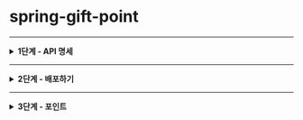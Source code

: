 # spring-gift-point

---
<details>
<summary><strong>1단계 - API 명세</strong></summary>

- 팀원들과 API 명세서 작성
- 작성된 API 명세서 바탕으로 코드 수정
  - Model 수정
    - Category
      - color, imageUrl, description 추가
    - Member
      - name 지우기
    - Wishlist
      - product 대신 option 사용
  - DB 수정
    - schema.sql
    - data.sql
  - DTO 수정 및 만들기
    - Category
      - CategoryRequestDTO
      - CategoryResponseDTO
    - Member
      - LoginRequestDTO
      - RegisterRequestDTO
    - Option
      - OptionRequestDTO
      - OptionResponseDTO
    - Order
      - OrderRequestDTO
      - OrderResponseDTO
    - Product
      - ProductAddRequestDTO
      - ProductAddResponseDTO
      - ProductGetResponseDTO
      - ProductUpdateRequestDTO
      - ProductUpdateResponseDTO
    - Page
      - PageRequestDTO
      - ProductPageResponseDTO
      - WishlistPageResponseDTO
    - Wishlist
      - WishlistRequestDTO
      - WishlistResponseDTO
  - Repository 수정
  - Service 수정
    - 생성한 DTO를 사용하도록 수정
  - Controller 수정
    - 생성한 DTO를 사용하도록 수정
    - Controller -> RestController
- 커스텀 예외 만들기
  - 커스텀 예외 사용하기
</details>

---
<details>
<summary><strong>2단계 - 배포하기</strong></summary>

- 배포 쉘 스크립트 작성
- CORS 설정 작성
- CORS 테스트 코드 작성
</details>

---
<details>
<summary><strong>3단계 - 포인트</strong></summary>

- Member에 포인트 추가하기
- 포인트 조회 기능 만들기
- 주문 시 포인트 차감 기능 만들기
  - 주문 가격보다 포인트 부족하면 에러
- 관리자 화면에서 포인트 충전 가능하게 하기
</details>